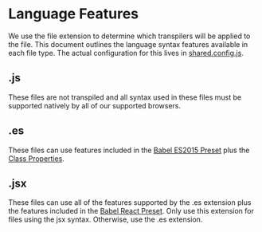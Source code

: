 # Language Features
We use the file extension to determine which transpilers will be applied to the file. This document outlines the language syntax features available in each file type. The actual configuration for this lives in [shared.config.js](../build_tools/profiles/common/shared.config.js).

## .js
These files are not transpiled and all syntax used in these files must be supported natively by all of our supported browsers.

## .es
These files can use features included in the [Babel ES2015 Preset](https://babeljs.io/docs/plugins/preset-es2015/) plus the [Class Properties](https://babeljs.io/docs/plugins/transform-class-properties/).

## .jsx
These files can use all of the features supported by the .es extension plus the features included in the [Babel React Preset](https://babeljs.io/docs/plugins/preset-react/). Only use this extension for files using the jsx syntax. Otherwise, use the .es extension.
